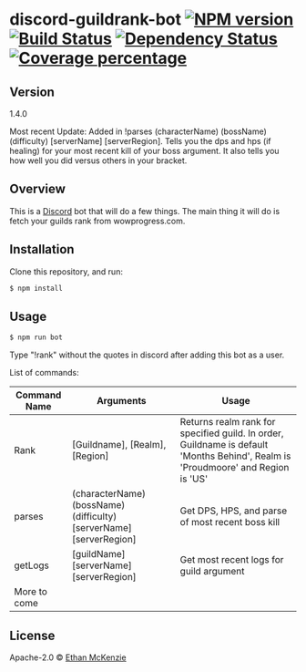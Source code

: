 # discord-guildrank-bot [![NPM version][npm-image]][npm-url] [![Build Status][travis-image]][travis-url] [![Dependency Status][daviddm-image]][daviddm-url] [![Coverage percentage][coveralls-image]][coveralls-url]
> 

## Version
1.4.0

Most recent Update: Added in !parses (characterName) (bossName) (difficulty) [serverName] [serverRegion]. Tells you the dps and hps (if healing) for your most recent kill
of your boss argument. It also tells you how well you did versus others in your bracket.

## Overview
This is a [Discord](https://discordapp.com/) bot that will do a few things. The main thing it will do is fetch your guilds rank from wowprogress.com.

## Installation

Clone this repository, and run:
```sh
$ npm install
```

## Usage

```js
$ npm run bot
```
Type "!rank" without the quotes in discord after adding this bot as a user.

List of commands:

| Command Name  | Arguments | Usage |
| ------------- | ------------| ----- | 
| Rank          | [Guildname], [Realm], [Region] | Returns realm rank for specified guild. In order, Guildname is default 'Months Behind', Realm is 'Proudmoore' and Region is 'US' |
| parses        | (characterName) (bossName) (difficulty) [serverName] [serverRegion] | Get DPS, HPS, and parse of most recent boss kill |
| getLogs       | [guildName] [serverName] [serverRegion] | Get most recent logs for guild argument |
| More to come  | | |

## License

Apache-2.0 © [Ethan McKenzie]()


[npm-image]: https://badge.fury.io/js/discord-guildrank-bot.svg
[npm-url]: https://npmjs.org/package/discord-guildrank-bot
[travis-image]: https://travis-ci.org/mckenzieed/discord-guildrank-bot.svg?branch=master
[travis-url]: https://travis-ci.org/mckenzieed/discord-guildrank-bot
[daviddm-image]: https://david-dm.org/mckenzieed/discord-guildrank-bot.svg?theme=shields.io
[daviddm-url]: https://david-dm.org/mckenzieed/discord-guildrank-bot
[coveralls-image]: https://coveralls.io/repos/mckenzieed/discord-guildrank-bot/badge.svg
[coveralls-url]: https://coveralls.io/r/mckenzieed/discord-guildrank-bot

